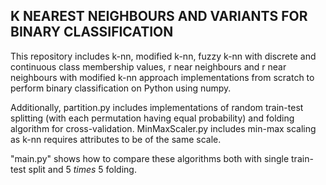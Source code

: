 ## K NEAREST NEIGHBOURS AND VARIANTS FOR BINARY CLASSIFICATION

This repository includes k-nn, modified k-nn, fuzzy k-nn with discrete and continuous class membership values, r near neighbours and r near neighbours with modified k-nn approach implementations from scratch to perform binary classification on Python using numpy.

Additionally, partition.py includes implementations of random train-test splitting (with each permutation having equal probability) and folding algorithm for cross-validation. MinMaxScaler.py includes min-max scaling as k-nn requires attributes to be of the same scale.

"main.py" shows how to compare these algorithms both with single train-test split and 5 _times_ 5 folding.
